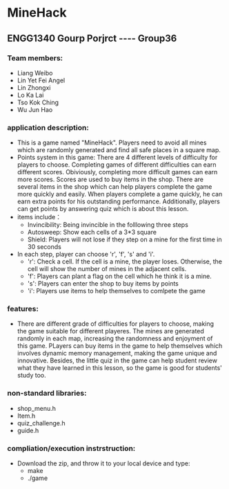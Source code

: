 # MineHack
## ENGG1340 Gourp Porjrct ---- Group36
### Team members:
- Liang Weibo
- Lin Yet Fei Angel
- Lin Zhongxi
- Lo Ka Lai
- Tso Kok Ching
- Wu Jun Hao

### application description:
- This is a game named "MineHack". Players need to avoid all mines which are randomly generated and find all safe places in a square map.
- Points system in this game: There are 4 different levels of difficulty for players to choose. Completing games of different difficulties can earn different scores. Obiviously, completing more difficult games can earn more scores. Scores are used to buy items in the shop. There are several items in the shop which can help players complete the game more quickly and easily. When players complete a game quickly, he can earn extra points for his outstanding performance. Additionally, players can get points by answering quiz which is about this lesson.
- items include：
  - Invincibility: Being invincible in the folllowing three steps
  - Autosweep: Show each cells of a 3*3 square
  - Shield: Players will not lose if they step on a mine for the first time in 30 seconds
- In each step, player can choose 'r', 'f', 's' and 'i'.
  - 'r': Check a cell. If the cell is a mine, the player loses. Otherwise, the cell will show the number of mines in the adjacent cells.
  - 'f': Players can plant a flag on the cell  which he think it is a mine.
  - 's': Players can enter the shop to buy items by points
  - 'i': Players use items to help themselves to comlpete the game

### features:
- There are different grade of difficulties for players to choose, making the game suitable for different playeres. The mines are generated randomly in each map, increasing the randomness and enjoyment of this game. PLayers can buy items in the game to help themselves which involves dynamic memory management, making the game unique and innovative. Besides, the little quiz in the game can help student review what they have learned in this lesson, so the game is good for students' study too.

### non-standard libraries:
- shop_menu.h
- Item.h
- quiz_challenge.h
- guide.h

### compliation/execution instrstruction:
- Download the zip, and throw it to your local device and type: 
  - make
  - ./game 
